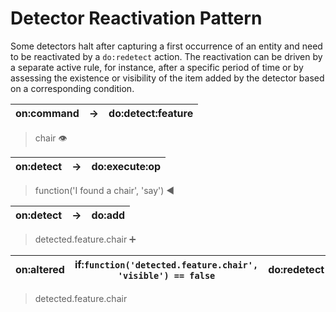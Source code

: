 # Detector Reactivation Pattern

Some detectors halt after capturing a first occurrence of an entity and need to be reactivated by a `do:redetect` action. The reactivation can be driven by a separate active rule, for instance, after a specific period of time or by assessing the existence or visibility of the item added by the detector based on a corresponding condition.

| on:command	| →	| do:detect:feature | 
|---|---|---|
> chair 👁

| on:detect	| →	| do:execute:op | 
|---|---|---|
>function('I found a chair', 'say') ◀

| on:detect	| →	| do:add | 
|---|---|---|
> detected.feature.chair ➕

| on:altered	| if:`function('detected.feature.chair', 'visible') == false` | do:redetect | 
|---|---|---|
> detected.feature.chair
